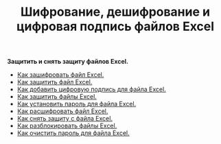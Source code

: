 ﻿---
title: Шифрование, дешифрование и цифровая подпись файлов Excel
second_title: Aspose.Cells Cloud Documen
linktitle: Защитить Exce
type: docs
url: /ru/protect/
aliases: [/workbook/password/]
keywords: Protect and unprotect Excel workbook
description: Aspose.Cells Cloud REST API поддерживает защиту и снятие защиты Excel рабочей книги. SDK поддерживает различные языки разработки. Они включают Android, C#, Go, Java, NodeJS, Perl, PHP, Python, Ruby и Swift
weight: 36
kwords: Excel, Office Облако, REST API, Электронная таблица, PDF, CSV, Json, Markdown, Защита книги
---
**Защитить и снять защиту файлов Excel.**

- [Как зашифровать файл Excel.](/cells/ru/excel-file-encrypt/)
- [Как защитить файл Excel.](/cells/ru/protect-excel-file/)
- [Как добавить цифровую подпись для файла Excel.](/cells/ru/excel-digital-signature/)
- [Как защитить файлы Excel.](/cells/ru/protect-excel-files/)
- [Как установить пароль для файла Excel.](/cells/ru//workbook/password/modify/)
- [Как расшифровать файл Excel.](/cells/ru/excel-file-decrypt/)
- [Как снять защиту с файла Excel.](/cells/ru/excel-file-unprotect/)
- [Как разблокировать файлы Excel.](/cells/ru/unlock-excel-files/)
- [Как очистить пароль для файла Excel.](/cells/ru/clear-excel-files-password/)
